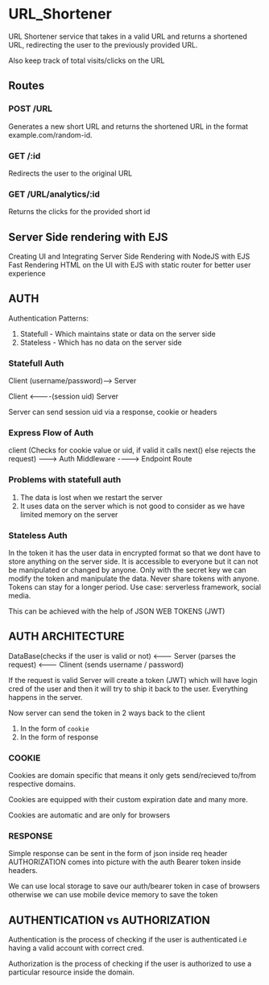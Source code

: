 # URL_Shortener

URL Shortener service that takes in a valid URL and returns a shortened URL, redirecting the user to the previously provided URL. 

Also keep track of total visits/clicks on the URL

## Routes 

### POST /URL  
Generates a new short URL and returns the shortened URL in the format example.com/random-id.

### GET /:id 
Redirects the user to the original URL

### GET /URL/analytics/:id
Returns the clicks for the provided short id

## Server Side rendering with EJS
Creating UI and Integrating Server Side Rendering with NodeJS with EJS
Fast Rendering HTML on the UI with EJS with static router for better user experience

## AUTH

Authentication Patterns:
1. Statefull - Which maintains state or data on the server side
2. Stateless - Which has no data on the server side

### Statefull Auth

Client (username/password)--> Server

Client <----(session uid) Server

Server can send session uid via a response, cookie or headers

### Express Flow of Auth


client (Checks for cookie value or uid, if valid it calls next() else rejects the request) ---> Auth Middleware ----> Endpoint Route

### Problems with statefull auth

1. The data is lost when we restart the server
2. It uses data on the server which is not good to consider as we have limited memory on the server

### Stateless Auth

In the token it has the user data in encrypted format so that we dont have to store anything on the server side. It is accessible to everyone but it can not be manipulated or changed by anyone. Only with the secret key we can modify the token and manipulate the data. Never share tokens with anyone. Tokens can stay for a longer period. Use case: serverless framework, social media.

This can be achieved with the help of JSON WEB TOKENS (JWT)

## AUTH ARCHITECTURE

DataBase(checks if the user is valid or not)  <---  Server (parses the request)  <--- Clinent (sends username / password)

If the request is valid Server will create a token (JWT) which will have login cred of the user and then it will try to ship it back to the user. Everything happens in the server.

Now server can send the token in 2 ways back to the client
 1. In the form of `cookie`
 2. In the form of response

### COOKIE

Cookies are domain specific that means it only gets send/recieved to/from respective domains.

Cookies are equipped with their custom expiration date and many more.

Cookies are automatic and are only for browsers

### RESPONSE

Simple response can be sent in the form of json inside req header
AUTHORIZATION comes into picture with the auth Bearer token inside headers.

We can use local storage to save our auth/bearer token in case of browsers otherwise we can use mobile device memory to save the token

## AUTHENTICATION vs AUTHORIZATION

Authentication is the process of checking if the user is authenticated i.e having a valid account with correct cred.

Authorization is the process of checking if the user is authorized to use a particular resource inside the domain.